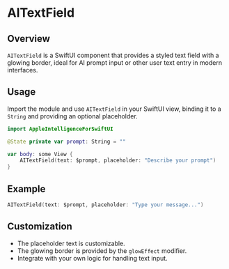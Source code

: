 # AITextField

## Overview
`AITextField` is a SwiftUI component that provides a styled text field with a glowing border, ideal for AI prompt input or other user text entry in modern interfaces.

## Usage
Import the module and use `AITextField` in your SwiftUI view, binding it to a `String` and providing an optional placeholder.

```swift
import AppleIntelligenceForSwiftUI

@State private var prompt: String = ""

var body: some View {
    AITextField(text: $prompt, placeholder: "Describe your prompt")
}
```

## Example
```swift
AITextField(text: $prompt, placeholder: "Type your message...")
```

## Customization
- The placeholder text is customizable.
- The glowing border is provided by the `glowEffect` modifier.
- Integrate with your own logic for handling text input.